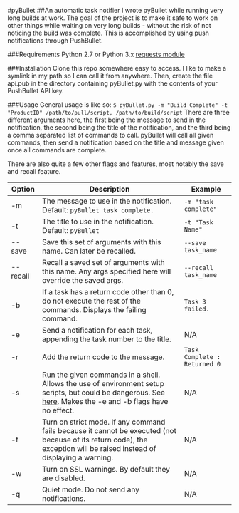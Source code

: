 #pyBullet
##An automatic task notifier
I wrote pyBullet while running very long builds at work. The goal of the project is to make it safe to work on other things while waiting on very long builds - without the risk of not noticing the build was complete. This is accomplished by using push notifications through PushBullet.

###Requirements
Python 2.7 or Python 3.x
[requests module](http://docs.python-requests.org/en/latest/)

###Installation
Clone this repo somewhere easy to access. I like to make a symlink in my path so I can call it from anywhere. Then, create the file api.pub in the directory containing pyBullet.py with the contents of your PushBullet API key.

###Usage
General usage is like so:
`$ pyBullet.py -m "Build Complete" -t "ProductID" /path/to/pull/script, /path/to/build/script`
There are three different arguments here, the first being the message to send in the notification, the second being the title of the notification, and the third being a comma separated list of commands to call. pyBullet will call all given commands, then send a notification based on the title and message given once all commands are complete.

There are also quite a few other flags and features, most notably the save and recall feature.

| Option | Description | Example |
| ------ | ----------- | ------- |
| -m | The message to use in the notification. Default: `pyBullet task complete.` | `-m "task complete"` |
| -t | The title to use in the notification. Default: `pyBullet` | `-t "Task Name"` |
| --save | Save this set of arguments with this name. Can later be recalled. | `--save task_name` |
| --recall | Recall a saved set of arguments with this name. Any args specified here will override the saved args. | `--recall task_name` |
| -b | If a task has a return code other than 0, do not execute the rest of the commands. Displays the failing command. | `Task 3 failed.` |
| -e | Send a notification for each task, appending the task number to the title. | N/A |
| -r | Add the return code to the message. | `Task Complete : Returned 0` |
| -s | Run the given commands in a shell. Allows the use of environment setup scripts, but could be dangerous. See [here](https://docs.python.org/2/library/subprocess.html#frequently-used-arguments). Makes the -e and -b flags have no effect. | N/A |
| -f | Turn on strict mode. If any command fails because it cannot be executed (not because of its return code), the exception will be raised instead of displaying a warning. | N/A |
| -w | Turn on SSL warnings. By default they are disabled. | N/A |
| -q | Quiet mode. Do not send any notifications. | N/A |